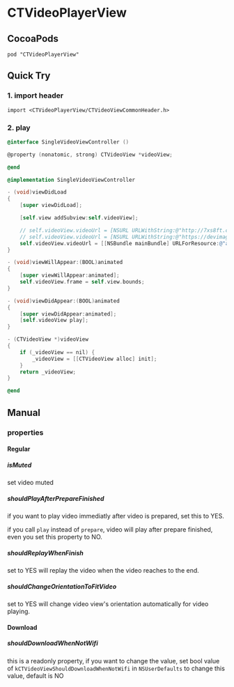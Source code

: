 # CTVideoPlayerView

## CocoaPods

`pod "CTVideoPlayerView"`

## Quick Try

### 1. import header

`import <CTVideoPlayerView/CTVideoViewCommonHeader.h>`

### 2. play

```objective-c
@interface SingleVideoViewController ()

@property (nonatomic, strong) CTVideoView *videoView;

@end

@implementation SingleVideoViewController

- (void)viewDidLoad
{
    [super viewDidLoad];

    [self.view addSubview:self.videoView];

	// self.videoView.videoUrl = [NSURL URLWithString:@"http://7xs8ft.com2.z0.glb.qiniucdn.com/rcd_vid_865e1fff817746d29ecc4996f93b7f74"]; // mp4 playable
	// self.videoView.videoUrl = [NSURL URLWithString:@"https://devimages.apple.com.edgekey.net/streaming/examples/bipbop_16x9/bipbop_16x9_variant.m3u8"]; // m3u8 playable
	self.videoView.videoUrl = [[NSBundle mainBundle] URLForResource:@"a" withExtension:@"mp4"]; // native url playable
}

- (void)viewWillAppear:(BOOL)animated
{
    [super viewWillAppear:animated];
 	self.videoView.frame = self.view.bounds;
}

- (void)viewDidAppear:(BOOL)animated
{
    [super viewDidAppear:animated];
	[self.videoView play];
}

- (CTVideoView *)videoView
{
    if (_videoView == nil) {
        _videoView = [[CTVideoView alloc] init];
	}
    return _videoView;
}

@end
```

## Manual

###     properties

####        Regular

#####           isMuted

set video muted

#####               shouldPlayAfterPrepareFinished

if you want to play video immediatly after video is prepared, set this to YES.

if you call `play` instead of `prepare`, video will play after prepare finished, even you set this property to NO.

#####               shouldReplayWhenFinish

set to YES will replay the video when the video reaches to the end.

#####               shouldChangeOrientationToFitVideo

set to YES will change video view's orientation automatically for video playing.

####        Download

#####               shouldDownloadWhenNotWifi

this is a readonly property, if you want to change the value, set bool value of `kCTVideoViewShouldDownloadWhenNotWifi` in `NSUserDefaults` to change this value, default is NO

